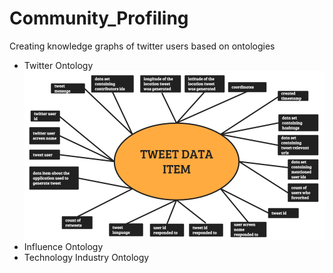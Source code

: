 # Community_Profiling
Creating knowledge graphs of twitter users based on ontologies

* Twitter Ontology
![Twitter Ontology](https://github.com/giuseppevalentinobaldi/Community_Profiling/blob/master/Neo4j/img/twitter_ontology.png)
* Influence Ontology
* Technology Industry Ontology
